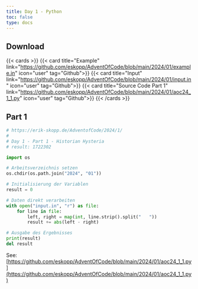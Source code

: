 ```yaml
---
title: Day 1 - Python
toc: false
type: docs
---
```



## Download
{{< cards >}}
{{< card title="Example" link="https://github.com/eskopp/AdventOfCode/blob/main/2024/01/example.in" icon="user" tag="Github">}}
{{< card title="Input" link="https://github.com/eskopp/AdventOfCode/blob/main/2024/01/input.in" icon="user" tag="Github">}}
{{< card title="Source Code Part 1" link="https://github.com/eskopp/AdventOfCode/blob/main/2024/01/aoc24_1_1.py" icon="user" tag="Github">}}
{{< /cards >}}




## Part 1
```python {linenos=table,linenostart=1}
# https://erik-skopp.de/AdventofCode/2024/1/
#
# Day 1 - Part 1 - Historian Hysteria
# result: 1722302

import os

# Arbeitsverzeichnis setzen
os.chdir(os.path.join("2024", "01"))

# Initialisierung der Variablen
result = 0

# Daten direkt verarbeiten
with open("input.in", "r") as file:
    for line in file:
        left, right = map(int, line.strip().split("   "))
        result += abs(left - right)

# Ausgabe des Ergebnisses
print(result)
del result
```
See: [https://github.com/eskopp/AdventOfCode/blob/main/2024/01/aoc24_1_1.py](https://github.com/eskopp/AdventOfCode/blob/main/2024/01/aoc24_1_1.py)